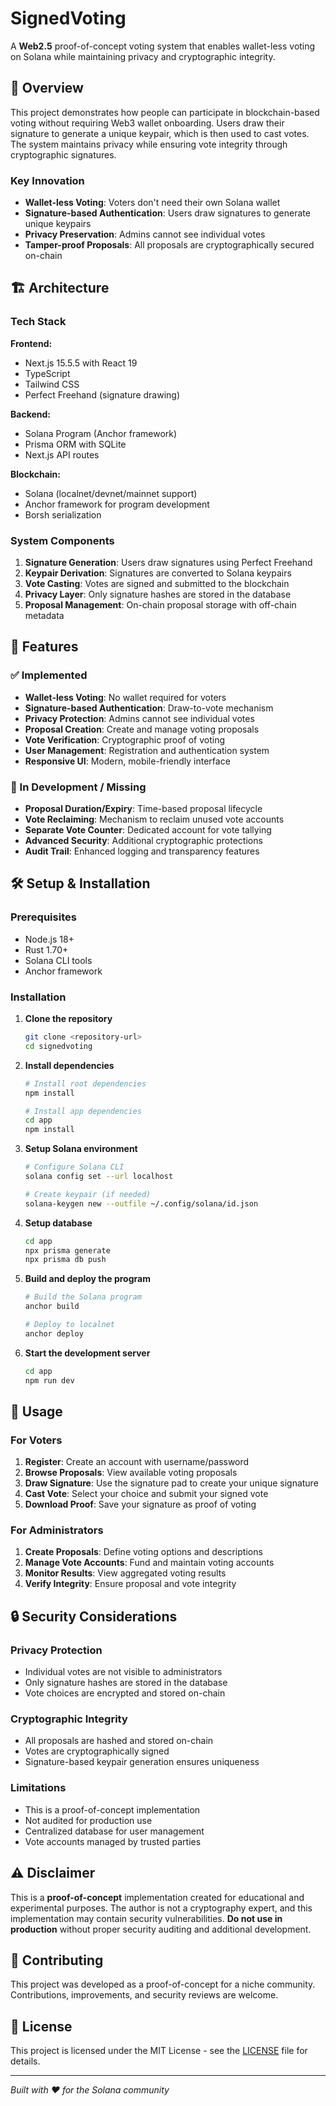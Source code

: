 # SignedVoting

A **Web2.5** proof-of-concept voting system that enables wallet-less voting on Solana while maintaining privacy and cryptographic integrity.

## 🎯 Overview

This project demonstrates how people can participate in blockchain-based voting without requiring Web3 wallet onboarding. Users draw their signature to generate a unique keypair, which is then used to cast votes. The system maintains privacy while ensuring vote integrity through cryptographic signatures.

### Key Innovation

- **Wallet-less Voting**: Voters don't need their own Solana wallet
- **Signature-based Authentication**: Users draw signatures to generate unique keypairs
- **Privacy Preservation**: Admins cannot see individual votes
- **Tamper-proof Proposals**: All proposals are cryptographically secured on-chain

## 🏗️ Architecture

### Tech Stack

**Frontend:**
- Next.js 15.5.5 with React 19
- TypeScript
- Tailwind CSS
- Perfect Freehand (signature drawing)

**Backend:**
- Solana Program (Anchor framework)
- Prisma ORM with SQLite
- Next.js API routes

**Blockchain:**
- Solana (localnet/devnet/mainnet support)
- Anchor framework for program development
- Borsh serialization

### System Components

1. **Signature Generation**: Users draw signatures using Perfect Freehand
2. **Keypair Derivation**: Signatures are converted to Solana keypairs
3. **Vote Casting**: Votes are signed and submitted to the blockchain
4. **Privacy Layer**: Only signature hashes are stored in the database
5. **Proposal Management**: On-chain proposal storage with off-chain metadata

## 🚀 Features

### ✅ Implemented

- **Wallet-less Voting**: No wallet required for voters
- **Signature-based Authentication**: Draw-to-vote mechanism
- **Privacy Protection**: Admins cannot see individual votes
- **Proposal Creation**: Create and manage voting proposals
- **Vote Verification**: Cryptographic proof of voting
- **User Management**: Registration and authentication system
- **Responsive UI**: Modern, mobile-friendly interface

### 🔄 In Development / Missing

- **Proposal Duration/Expiry**: Time-based proposal lifecycle
- **Vote Reclaiming**: Mechanism to reclaim unused vote accounts
- **Separate Vote Counter**: Dedicated account for vote tallying
- **Advanced Security**: Additional cryptographic protections
- **Audit Trail**: Enhanced logging and transparency features

## 🛠️ Setup & Installation

### Prerequisites

- Node.js 18+ 
- Rust 1.70+
- Solana CLI tools
- Anchor framework

### Installation

1. **Clone the repository**
   ```bash
   git clone <repository-url>
   cd signedvoting
   ```

2. **Install dependencies**
   ```bash
   # Install root dependencies
   npm install
   
   # Install app dependencies
   cd app
   npm install
   ```

3. **Setup Solana environment**
   ```bash
   # Configure Solana CLI
   solana config set --url localhost
   
   # Create keypair (if needed)
   solana-keygen new --outfile ~/.config/solana/id.json
   ```

4. **Setup database**
   ```bash
   cd app
   npx prisma generate
   npx prisma db push
   ```

5. **Build and deploy the program**
   ```bash
   # Build the Solana program
   anchor build
   
   # Deploy to localnet
   anchor deploy
   ```

6. **Start the development server**
   ```bash
   cd app
   npm run dev
   ```

## 📖 Usage

### For Voters

1. **Register**: Create an account with username/password
2. **Browse Proposals**: View available voting proposals
3. **Draw Signature**: Use the signature pad to create your unique signature
4. **Cast Vote**: Select your choice and submit your signed vote
5. **Download Proof**: Save your signature as proof of voting

### For Administrators

1. **Create Proposals**: Define voting options and descriptions
2. **Manage Vote Accounts**: Fund and maintain voting accounts
3. **Monitor Results**: View aggregated voting results
4. **Verify Integrity**: Ensure proposal and vote integrity

## 🔒 Security Considerations

### Privacy Protection
- Individual votes are not visible to administrators
- Only signature hashes are stored in the database
- Vote choices are encrypted and stored on-chain

### Cryptographic Integrity
- All proposals are hashed and stored on-chain
- Votes are cryptographically signed
- Signature-based keypair generation ensures uniqueness

### Limitations
- This is a proof-of-concept implementation
- Not audited for production use
- Centralized database for user management
- Vote accounts managed by trusted parties

## ⚠️ Disclaimer

This is a **proof-of-concept** implementation created for educational and experimental purposes. The author is not a cryptography expert, and this implementation may contain security vulnerabilities. **Do not use in production** without proper security auditing and additional development.

## 🤝 Contributing

This project was developed as a proof-of-concept for a niche community. Contributions, improvements, and security reviews are welcome.

## 📄 License

This project is licensed under the MIT License - see the [LICENSE](LICENSE) file for details.

---

*Built with ❤️ for the Solana community*